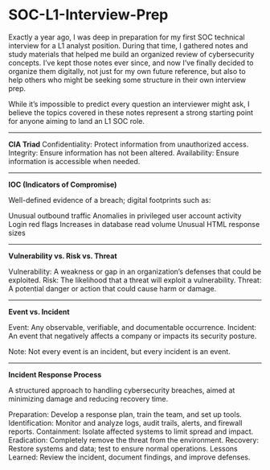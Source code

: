 # SOC-L1-Interview-Prep

Exactly a year ago, I was deep in preparation for my first SOC technical interview for a L1 analyst position. During that time, I gathered notes and study materials that helped me build an organized review of cybersecurity concepts. I’ve kept those notes ever since, and now I’ve finally decided to organize them digitally, not just for my own future reference, but also to help others who might be seeking some structure in their own interview prep.

While it’s impossible to predict every question an interviewer might ask, I believe the topics covered in these notes represent a strong starting point for anyone aiming to land an L1 SOC role. 

----

**CIA Triad**
Confidentiality: Protect information from unauthorized access.
Integrity: Ensure information has not been altered.
Availability: Ensure information is accessible when needed.

----

**IOC (Indicators of Compromise)**

Well-defined evidence of a breach; digital footprints such as:

Unusual outbound traffic
Anomalies in privileged user account activity
Login red flags
Increases in database read volume
Unusual HTML response sizes

-----

**Vulnerability vs. Risk vs. Threat**

Vulnerability: A weakness or gap in an organization’s defenses that could be exploited.
Risk: The likelihood that a threat will exploit a vulnerability.
Threat: A potential danger or action that could cause harm or damage.

-----

**Event vs. Incident**

Event: Any observable, verifiable, and documentable occurrence.
Incident: An event that negatively affects a company or impacts its security posture.

Note: Not every event is an incident, but every incident is an event.

-----

**Incident Response Process**

A structured approach to handling cybersecurity breaches, aimed at minimizing damage and reducing recovery time.

Preparation: Develop a response plan, train the team, and set up tools.
Identification: Monitor and analyze logs, audit trails, alerts, and firewall reports.
Containment: Isolate affected systems to limit spread and impact.
Eradication: Completely remove the threat from the environment.
Recovery: Restore systems and data; test to ensure normal operations.
Lessons Learned: Review the incident, document findings, and improve defenses.
